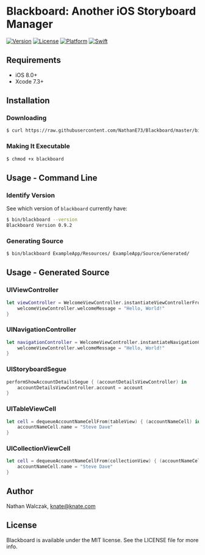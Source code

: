 # Blackboard: Another iOS Storyboard Manager

[![Version](https://img.shields.io/badge/version-0.9.2-brightgreen.svg)]()
[![License](https://img.shields.io/badge/license-MIT-222222.svg)](http://opensource.org/licenses/MIT)
[![Platform](https://img.shields.io/badge/platform-ios-lightgrey.svg)](https://developer.apple.com/ios/)
[![Swift](https://img.shields.io/badge/swift-2.2-yellow.svg)](https://swift.org)

## Requirements

- iOS 8.0+
- Xcode 7.3+

## Installation

### Downloading

```bash
$ curl https://raw.githubusercontent.com/NathanE73/Blackboard/master/bin/blackboard > blackboard
```

### Making It Executable

```bash
$ chmod +x blackboard
```

## Usage - Command Line

### Identify Version

See which version of `blackboard` currently have:

```bash
$ bin/blackboard --version
Blackboard Version 0.9.2
```

### Generating Source

```bash
$ bin/blackboard ExampleApp/Resources/ ExampleApp/Source/Generated/
```

## Usage - Generated Source

### UIViewController

```swift
let viewController = WelcomeViewController.instantiateViewControllerFromStoryboard { (welcomeViewController) in
    welcomeViewController.welcomeMessage = "Hello, World!"
}
```

### UINavigationController

```swift
let navigationController = WelcomeViewController.instantiateNavigationControllerFromStoryboard { (welcomeViewController) in
    welcomeViewController.welcomeMessage = "Hello, World!"
}
```

### UIStoryboardSegue

```swift
performShowAccountDetailsSegue { (accountDetailsViewController) in
    accountDetailsViewController.account = account
}
```

### UITableViewCell

```swift
let cell = dequeueAccountNameCellFrom(tableView) { (accountNameCell) in
    accountNameCell.name = "Steve Dave"
}
```

### UICollectionViewCell

```swift
let cell = dequeueAccountNameCellFrom(collectionView) { (accountNameCell) in
    accountNameCell.name = "Steve Dave"
}
```

## Author

Nathan Walczak, knate@knate.com

## License

Blackboard is available under the MIT license. See the LICENSE file for more info.
